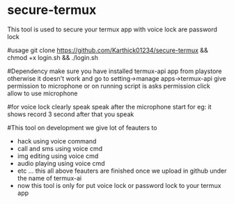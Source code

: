 # secure-termux
This tool is used to secure your termux app with voice lock are password lock

#usage
git clone https://github.com/Karthick01234/secure-termux &&
chmod +x login.sh &&
./login.sh

#Dependency
make sure you have installed termux-api app from playstore otherwise it doesn't work
and go to setting->manage apps->termux-api give permission to microphone
or on running script is asks permission click allow to use microphone

#for voice lock
clearly speak
speak after the microphone start
for eg: it shows record 3 second after that you speak

#This tool on development we give lot of feauters to
* hack using voice command
* call and sms using voice cmd
* img editing using voice cmd
* audio playing using voice cmd
* etc ... this all above feauters are finished once we upload in github under the name of termux-ai
* now this tool is only for put voice lock or password lock to your termux app
